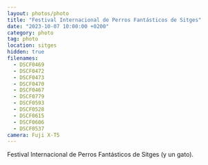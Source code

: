 ```yaml
---
layout: photos/photo
title: "Festival Internacional de Perros Fantásticos de Sitges"
date: "2023-10-07 10:00:00 +0200"
category: photo
tag: photo
location: sitges
hidden: true
filenames:
  - DSCF0469
  - DSCF0472
  - DSCF0473
  - DSCF0470
  - DSCF0467
  - DSCF0779
  - DSCF0593
  - DSCF0528
  - DSCF0615
  - DSCF0606
  - DSCF0537
camera: Fuji X-T5
---
```


Festival Internacional de Perros Fantásticos de Sitges (y un gato).
